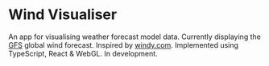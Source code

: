 # Wind Visualiser

An app for visualising weather forecast model data. Currently displaying the [GFS](https://www.ncdc.noaa.gov/data-access/model-data/model-datasets/global-forcast-system-gfs) global wind forecast. Inspired by [windy.com](https://windy.com). Implemented using TypeScript, React & WebGL. In development.

